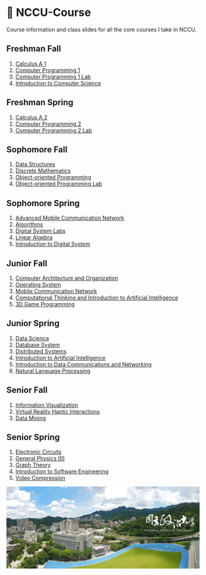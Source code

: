# 🏫 NCCU-Course
Course information and class slides for all the core courses I take in NCCU.

## Freshman Fall
1. [Calculus A 1][1.1]
2. [Computer Programming 1][1.2]
3. [Computer Programming 1 Lab][1.3]
4. [Introduction to Computer Science][1.4]

[1.1]:Courses/Semester1/CalculusA1/CalculusA1.md
[1.2]:Courses/Semester1/ComputerProgramming1/ComputerProgramming1.md
[1.3]:Courses/Semester1/ComputerProgramming1Lab/ComputerProgramming1Lab.md
[1.4]:Courses/Semester1/IntroductionToComputerScience/IntroductionToComputerScience.md

## Freshman Spring
1. [Calculus A 2][2.1]
2. [Computer Programming 2][2.2]
3. [Computer Programming 2 Lab][2.3]

[2.1]:Courses/Semester2/CalculusA2/CalculusA2.md
[2.2]:Courses/Semester2/ComputerProgramming2/ComputerProgramming2.md
[2.3]:Courses/Semester2/ComputerProgramming2Lab/ComputerProgramming2Lab.md

## Sophomore Fall
1. [Data Structures][3.1]
2. [Discrete Mathematics][3.2]
3. [Object-oriented Programming][3.3]
4. [Object-oriented Programming Lab][3.4]

[3.1]:Courses/Semester3/DataStructures/DataStructures.md
[3.2]:Courses/Semester3/DiscreteMathematics/DiscreteMathematics.md
[3.3]:Courses/Semester3/ObjectOrientedProgramming/ObjectOrientedProgramming.md
[3.4]:Courses/Semester3/ObjectOrientedProgrammingLab/ObjectOrientedProgrammingLab.md

## Sophomore Spring
1. [Advanced Mobile Communication Network][4.1]
1. [Algorithms][4.2]
2. [Digital System Labs][4.3]
3. [Linear Algebra][4.4]
4. [Introduction to Digital System][4.5]

[4.1]:Courses/Semester4/AdvancedMobileCommunicationNetwork/AdvancedMobileCommunicationNetwork.md
[4.2]:Courses/Semester4/Algorithms/Algorithms.md
[4.3]:Courses/Semester4/DigitalSystemLabs/DigitalSystemLabs.md
[4.4]:Courses/Semester4/LinearAlgebra/LinearAlgebra.md
[4.5]:Courses/Semester4/IntroductionToDigitalSystem/IntroductionToDigitalSystem.md

## Junior Fall
1. [Computer Architecture and Organization][5.1]
2. [Operating System][5.2]
3. [Mobile Communication Network][5.3]
4. [Computational Thinking and Introduction to Artificial Intelligence][5.4]
5. [3D Game Programming][5.5]

[5.1]:Courses/Semester5/ComputerArchitectureAndOrganization/ComputerArchitectureAndOrganization.md
[5.2]:Courses/Semester5/OperatingSystem/OperatingSystem.md
[5.3]:Courses/Semester5/MobileCommunicationNetwork/MobileCommunicationNetwork.md
[5.4]:Courses/Semester5/ComputationalThinkingAndIntroductionToArtificialIntelligence/ComputationalThinkingAndIntroductionToArtificialIntelligence.md
[5.5]:Courses/Semester5/3DGameProgramming/3DGameProgramming.md

## Junior Spring
1. [Data Science][6.1]
2. [Database System][6.2]
3. [Distributed Systems][6.3]
4. [Introduction to Artificial Intelligence][6.4]
5. [Introduction to Data Communications and Networking][6.5]
6. [Natural Language Processing][6.6]

[6.1]:Courses/Semester6/DataScience/DataScience.md
[6.2]:Courses/Semester6/DatabaseSystem/DatabaseSystem.md
[6.3]:Courses/Semester6/DistributedSystems/DistributedSystems.md
[6.4]:Courses/Semester6/IntroductionToArtificialIntelligence/IntroductionToArtificialIntelligence.md
[6.5]:Courses/Semester6/IntroductionToDataCommunicationsAndNetworking/IntroductionToDataCommunicationsAndNetworking.md
[6.6]:Courses/Semester6/NaturalLanguageProcessing

## Senior Fall
1. [Information Visualization][7.1]
2. [Virtual Reality Haptic Interactions][7.2]
3. [Data Mining][7.3]

[7.1]:Courses/Semester7/InformationVisualization/InformationVisualization.md
[7.2]:Courses/Semester7/VirtualRealityHapticInteractions/VirtualRealityHapticInteractions.md
[7.3]:Courses/Semester7/DataMining/DataMining.md

## Senior Spring
1. [Electronic Circuits][8.1]
2. [General Physics (II)][8.2]
3. [Graph Theory][8.3]
4. [Introduction to Software Engineering][8.4]
5. [Video Compression][8.5]

[8.1]:Courses/Semester8/ElectronicCircuits/ElectronicCircuits.md
[8.2]:Courses/Semester8/GeneralPhysics(II)/GeneralPhysics(II).md
[8.3]:Courses/Semester8/GraphTheory/GraphTheory.md
[8.4]:Courses/Semester8/IntroToSWE/IntroToSWE.md
[8.5]:Courses/Semester8/VideoCompression/VideoCompression.md

![University](images/Uni.jpg)